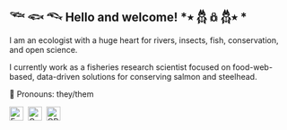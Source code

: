 ## 𓆝 𓆟 𓆞 Hello and welcome! *٭  𓆣 𖢥 𓆣٭ *

I am an ecologist with a huge heart for rivers, insects, fish, conservation, and open science.

I currently work as a fisheries research scientist focused on food-web-based, data-driven solutions for conserving salmon and steelhead. 

🌱 Pronouns: they/them


<a href="mailto:elsa.toskey@noaa.gov"><img src="https://img.shields.io/badge/Gmail-D14836?style=for-the-badge&logo=gmail&logoColor=white" height="25" alt="Email" /></a>&nbsp;
<a href="https://scholar.google.com/citations?user=GcaX4lgAAAAJ](https://scholar.google.com/citations?user=W-rGuGUAAAAJ&hl=en"><img src="https://img.shields.io/badge/-Google%20Scholar-4285F4?logo=google-scholar&logoColor=white&style=for-the-badge&logoWidth=20" height="25" alt="Google Scholar" /></a>&nbsp;
<a href="https://orcid.org/my-orcid?orcid=0009-0004-3865-4365"><img src="https://img.shields.io/badge/-ORCID-A6CE39?style=for-the-badge&logo=ORCID&logoColor=white" height="25" alt="ORCID" /></a>&nbsp;

<!--

-->
